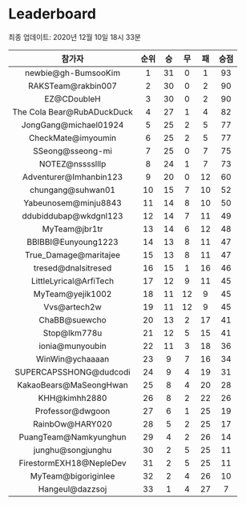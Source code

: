 # Leaderboard
최종 업데이트: 2020년 12월 10일 18시 33분




| 참가자 | 순위 | 승 | 무 | 패 | 승점 |
|:---:|:---:|:---:|:---:|:---:|:---:|
| newbie@gh-BumsooKim | 1 | 31 | 0 | 1 | 93 |
| RAKSTeam@rakbin007 | 2 | 30 | 0 | 2 | 90 |
| EZ@CDoubleH | 3 | 30 | 0 | 2 | 90 |
| The Cola Bear@RubADuckDuck | 4 | 27 | 1 | 4 | 82 |
| JongGang@michael01924 | 5 | 25 | 2 | 5 | 77 |
| CheckMate@imyoumin | 6 | 25 | 2 | 5 | 77 |
| SSeong@sseong-mi | 7 | 25 | 0 | 7 | 75 |
| NOTEZ@nsssslllp | 8 | 24 | 1 | 7 | 73 |
| Adventurer@Imhanbin123 | 9 | 20 | 0 | 12 | 60 |
| chungang@suhwan01 | 10 | 15 | 7 | 10 | 52 |
| Yabeunosem@minju8843 | 11 | 14 | 8 | 10 | 50 |
| ddubiddubap@wkdgnl123 | 12 | 14 | 7 | 11 | 49 |
| MyTeam@jbr1tr | 13 | 14 | 6 | 12 | 48 |
| BBIBBI@Eunyoung1223 | 14 | 13 | 8 | 11 | 47 |
| True_Damage@maritajee | 15 | 13 | 8 | 11 | 47 |
| tresed@dnalsitresed | 16 | 15 | 1 | 16 | 46 |
| LittleLyrical@ArfiTech | 17 | 12 | 9 | 11 | 45 |
| MyTeam@yejik1002 | 18 | 11 | 12 | 9 | 45 |
| Vvs@artech2w | 19 | 11 | 12 | 9 | 45 |
| ChaBB@suewcho | 20 | 13 | 2 | 17 | 41 |
| Stop@lkm778u | 21 | 12 | 5 | 15 | 41 |
| ionia@munyoubin | 22 | 11 | 3 | 18 | 36 |
| WinWin@ychaaaan | 23 | 9 | 7 | 16 | 34 |
| SUPERCAPSSHONG@dudcodi | 24 | 9 | 4 | 19 | 31 |
| KakaoBears@MaSeongHwan | 25 | 8 | 4 | 20 | 28 |
| KHH@kimhh2880 | 26 | 8 | 2 | 22 | 26 |
| Professor@dwgoon | 27 | 6 | 1 | 25 | 19 |
| RainbOw@HARY020 | 28 | 5 | 2 | 25 | 17 |
| PuangTeam@Namkyunghun | 29 | 4 | 2 | 26 | 14 |
| junghu@songjunghu | 30 | 2 | 5 | 25 | 11 |
| FirestormEXH18@NepleDev | 31 | 2 | 5 | 25 | 11 |
| MyTeam@bigoriginlee | 32 | 2 | 4 | 26 | 10 |
| Hangeul@dazzsoj | 33 | 1 | 4 | 27 | 7 |